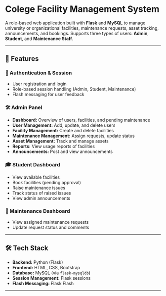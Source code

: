 # Colege Facility Management System

A role-based web application built with **Flask** and **MySQL** to manage university or organizational facilities, maintenance requests, asset tracking, announcements, and bookings. Supports three types of users: **Admin**, **Student**, and **Maintenance Staff**.

---

## 🔧 Features

### 👤 Authentication & Session
- User registration and login
- Role-based session handling (Admin, Student, Maintenance)
- Flash messaging for user feedback

### 🛠 Admin Panel
- **Dashboard:** Overview of users, facilities, and pending maintenance
- **User Management:** Add, update, and delete users
- **Facility Management:** Create and delete facilities
- **Maintenance Management:** Assign requests, update status
- **Asset Management:** Track and manage assets
- **Reports:** View usage reports of facilities
- **Announcements:** Post and view announcements

### 🎓 Student Dashboard
- View available facilities
- Book facilities (pending approval)
- Raise maintenance issues
- Track status of raised issues
- View admin announcements

### 🔧 Maintenance Dashboard
- View assigned maintenance requests
- Update request status and comments

---

## 🛠 Tech Stack

- **Backend:** Python (Flask)
- **Frontend:** HTML, CSS, Bootstrap
- **Database:** MySQL (via `flask-mysqldb`)
- **Session Management:** Flask sessions
- **Flash Messaging:** Flask Flash

---




